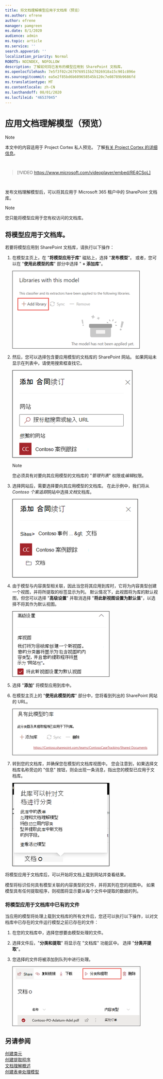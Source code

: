 ```yaml
---
title: 将文档理解模型应用于文档库（预览）
ms.author: efrene
author: efrene
manager: pamgreen
ms.date: 8/1/2020
audience: admin
ms.topic: article
ms.service: ''
search.appverid: ''
localization_priority: Normal
ROBOTS: NOINDEX, NOFOLLOW
description: 了解如何将已发布的模型应用到 SharePoint 文档库。
ms.openlocfilehash: 7e5f3f02c2679769515b27026918a15c901c896e
ms.sourcegitcommit: ea5e2f85bd6b609658545b120c7e08789b9686fd
ms.translationtype: MT
ms.contentlocale: zh-CN
ms.lasthandoff: 08/01/2020
ms.locfileid: "46537045"
---
```

# <a name="apply-a-document-understanding-model-preview"></a>应用文档理解模型（预览）

> [!Note] 
> 本文中的内容适用于 Project Cortex 私人预览。 了解[有关 Project Cortex 的详细信息](https://aka.ms/projectcortex)。

</br>

> [!VIDEO https://www.microsoft.com/videoplayer/embed/RE4CSoL]

</br>

发布文档理解模型后，可以将其应用于 Microsoft 365 租户中的 SharePoint 文档库。

> [!Note]
> 您只能将模型应用于您有权访问的文档库。


## <a name="apply-your-model-to-a-document-library"></a>将模型应用于文档库。

若要将模型应用到 SharePoint 文档库，请执行以下操作：

1. 在模型主页上，在 "**将模型应用于库**" 磁贴上，选择 "**发布模型**"。 或者，您可以在 "**使用此模型的库**" 部分中选择 " **+ 添加库**"。 </br>

    ![将模型添加到库](../media/content-understanding/apply-to-library.png)</br>

2. 然后，您可以选择包含要应用模型的文档库的 SharePoint 网站。 如果网站未显示在列表中，请使用搜索框查找它。</br>

    ![选择网站](../media/content-understanding/site-search.png)</br>

    > [!Note]
    > 您必须具有对要向其应用模型的文档库的 "*管理列表*" 权限或*编辑*权限。</br>

3. 选择网站后，需要选择要向其应用模型的文档库。 在此示例中，我们将从*Contoso 个案追踪*网站中选择*文档*文档库。</br>

    ![选择文档库](../media/content-understanding/select-doc-library.png)</br>

4. 由于模型与内容类型相关联，因此当您将其应用到库时，它将为内容类型创建一个视图，并将所提取的标签显示为列。 默认情况下，此视图将为库的默认视图，但您可以选择 "**高级设置**" 并取消选择 "**将此新视图设置为默认值**"，以选择不将其作为默认视图。</br>

    ![库视图](../media/content-understanding/library-view.png)</br>

5. 选择 "**添加**" 将模型应用到库中。 
6. 在模型主页上的 "**使用此模型的库**" 部分中，您将看到列出的 SharePoint 网站的 URL。</br>

    ![库视图](../media/content-understanding/selected-library.png)</br>

7. 转到您的文档库，并确保您在模型的文档库视图中。 您会注意到，如果选择文档库名称旁边的 "信息" 按钮，则会出现一条消息，指出您的模型已应用于文档库。

    ![库视图](../media/content-understanding/info-du.png)</br> 


将模型应用于文档库后，可以开始将文档上载到网站并查看结果。

模型将标识任何具有模型关联的内容类型的文件，并将其列在您的视图中。 如果模型具有任何提取程序，则视图将显示要从每个文件中提取的数据的列。

### <a name="apply-the-model-to-files-already-in-the-document-library"></a>将模型应用于文档库中已有的文件

当应用的模型将处理上载到文档库的所有文件后，您还可以执行以下操作，以对文档库中已存在的文件运行模型之前已存在的文件：

1. 在您的文档库中，选择您想要由模型处理的文件。
2. 选择文件后，"**分类和提取**" 将显示在 "文档库" 功能区中。 选择 "**分类并提取**"。
3. 您选择的文件将被添加到队列中进行处理。

      ![分类和提取](../media/content-understanding/extract-classify.png)</br> 





## <a name="see-also"></a>另请参阅
[创建类元](create-a-classifier.md)</br>
[创建提取程序](create-an-extractor.md)</br>
[文档理解概述](document-understanding-overview.md)</br>
[创建表单处理模型](create-a-form-processing-model.md)  





